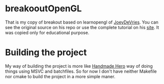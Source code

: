 # breakooutOpenGL

That is my copy of breakout based on learnopengl of [JoeyDeVries](https://github.com/JoeyDeVries/LearnOpenGL). You can see the original source on his repo or use the complete tutorial on his [site](https://learnopengl.com/). It was copied only for educational purpose.

# Building the project
My way of building the project is more like [Handmade Hero](https://handmadehero.org/) way of doing things using MSVC and batchfiles. So for now I don't have neither Makefile nor cmake to build the project in a more simple maner. 
